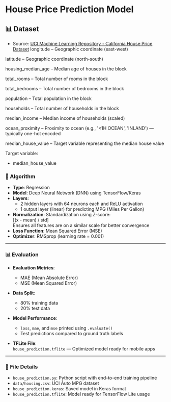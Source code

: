 # House Price Prediction Model



## 📊 Dataset

- Source: [UCI Machine Learning Repository - California House Price Dataset](https://www.kaggle.com/datasets/shibumohapatra/house-price)
longitude – Geographic coordinate (east-west)

latitude – Geographic coordinate (north-south)

housing_median_age – Median age of houses in the block

total_rooms – Total number of rooms in the block

total_bedrooms – Total number of bedrooms in the block

population – Total population in the block

households – Total number of households in the block

median_income – Median income of households (scaled)

ocean_proximity – Proximity to ocean (e.g., '<1H OCEAN', 'INLAND') — typically one-hot encoded

median_house_value – Target variable representing the median house value

Target variable:
- median_house_value


### 🧠 Algorithm

* **Type**: Regression  
* **Model**: Deep Neural Network (DNN) using TensorFlow/Keras  
* **Layers**:
  * 2 hidden layers with 64 neurons each and ReLU activation  
  * 1 output layer (linear) for predicting MPG (Miles Per Gallon)
* **Normalization**: Standardization using Z-score:  
  \[(x - mean) / std\]  
  Ensures all features are on a similar scale for better convergence
* **Loss Function**: Mean Squared Error (MSE)  
* **Optimizer**: RMSprop (learning rate = 0.001)

---

### 📊 Evaluation

* **Evaluation Metrics**:
  * MAE (Mean Absolute Error)
  * MSE (Mean Squared Error)
* **Data Split**:
  * 80% training data
  * 20% test data
* **Model Performance**:
  * `loss`, `mae`, and `mse` printed using `.evaluate()`
  * Test predictions compared to ground truth labels

* **TFLite File**:  
`house_prediction.tflite` — Optimized model ready for mobile apps

---

### 📂 File Details

* `house_prediction.py`: Python script with end-to-end training pipeline
* `data/housing.csv`: UCI Auto MPG dataset
* `house_prediction.keras`: Saved model in Keras format
* `house_prediction.tflite`: Model ready for TensorFlow Lite usage

